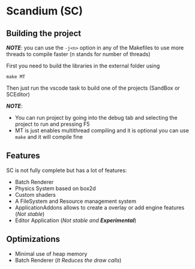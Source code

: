 # Scandium (SC)
## Building the project
***NOTE***: you can use the ```-j<n>``` option in any of the Makefiles to use more threads to compile faster (n stands for number of threads)

First you need to build the libraries in the external folder using
```shell
make MT
```

Then just run the vscode task to build one of the projects (SandBox or SCEditor)

***NOTE***: 
- You can run project by going into the debug tab and selecting the project to run and pressing F5
- MT is just enables multithread compiling and it is optional you can use ```make``` and it will compile fine
## Features
SC is not fully complete but has a lot of features:
- Batch Renderer
- Physics System based on box2d
- Custom shaders
- A FileSystem and Resource management system
- ApplicationAddons allows to create a overlay or add engine features (*Not stable*)
- Editor Application (*Not stable and **Experimental***)
## Optimizations
- Minimal use of heap memory
- Batch Renderer (*It Reduces the draw calls*)